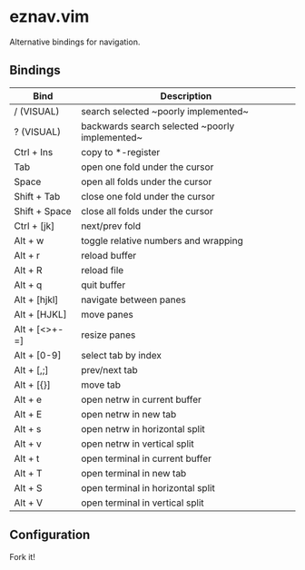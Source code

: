 # eznav.vim

Alternative bindings for navigation.

## Bindings

| Bind            | Description                                      |
| --------------- | ------------------------------------------------ |
| / (VISUAL)      | search selected \~poorly implemented\~           |
| ? (VISUAL)      | backwards search selected \~poorly implemented\~ |
| Ctrl + Ins      | copy to \*-register                              |
| Tab             | open one fold under the cursor                   |
| Space           | open all folds under the cursor                  |
| Shift + Tab     | close one fold under the cursor                  |
| Shift + Space   | close all folds under the cursor                 |
| Ctrl + [jk]     | next/prev fold                                   |
| Alt + w         | toggle relative numbers and wrapping             |
| Alt + r         | reload buffer                                    |
| Alt + R         | reload file                                      |
| Alt + q         | quit buffer                                      |
| Alt + [hjkl]    | navigate between panes                           |
| Alt + [HJKL]    | move panes                                       |
| Alt + [\<\>+-=] | resize panes                                     |
| Alt + [0-9]     | select tab by index                              |
| Alt + [,;]      | prev/next tab                                    |
| Alt + [{}]      | move tab                                         |
| Alt + e         | open netrw in current buffer                     |
| Alt + E         | open netrw in new tab                            |
| Alt + s         | open netrw in horizontal split                   |
| Alt + v         | open netrw in vertical split                     |
| Alt + t         | open terminal in current buffer                  |
| Alt + T         | open terminal in new tab                         |
| Alt + S         | open terminal in horizontal split                |
| Alt + V         | open terminal in vertical split                  |

## Configuration

Fork it!
